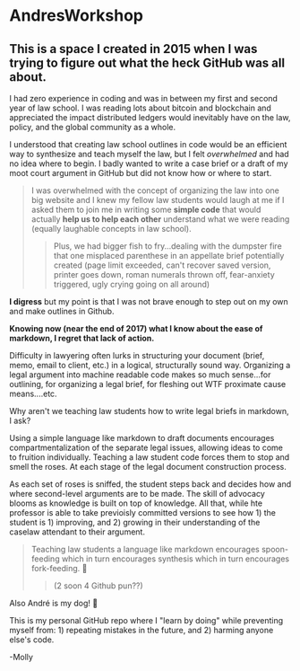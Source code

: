 # AndresWorkshop

## This is a space I created in 2015 when I was trying to figure out what the heck GitHub was all about.  

I had zero experience in coding and was in between my first and second year of law school. I was reading lots about bitcoin and blockchain and appreciated the impact distributed ledgers would inevitably have on the law, policy, and the global community as a whole.   

I understood that creating law school outlines in code would be an efficient way to synthesize and teach myself the law, but I felt *overwhelmed* and had no idea where to begin. I badly wanted to write a case brief or a draft of my moot court argument in GitHub but did not know how or where to start.  

>I was overwhelmed with the concept of organizing the law into one big website and I knew my fellow law students would laugh at me if I asked them to join me in writing some **simple code** that would actually **help us to help each other** understand what we were reading (equally laughable concepts in law school).
>>Plus, we had bigger fish to fry...dealing with the dumpster fire that one misplaced parenthese in an appellate brief potentially created (page limit exceeded, can't recover saved version, printer goes down,  roman numerals thrown off, fear-anxiety triggered, ugly crying going on all around)

**I digress** but my point is that I was not brave enough to step out on my own and make outlines in Github.

**Knowing now (near the end of 2017) what I know about the ease of markdown, I regret that lack of action.**

Difficulty in lawyering often lurks in structuring your document (brief, memo, email to client, etc.) in a logical, structurally sound way.  Organizing a legal argument into machine readable code makes so much sense...for outlining, for organizing a legal brief, for fleshing out WTF proximate cause means....etc. 

Why aren't we teaching law students how to write legal briefs in markdown, I ask?  

Using a simple language like markdown to draft documents encourages compartmentalization of the separate legal issues, allowing ideas to come to fruition individually.  Teaching a law student code forces them to stop and smell the roses.  At each stage of the legal document construction process.  

As each set of roses is sniffed, the student steps back and decides how and where second-level arguments are to be made.  The skill of advocacy blooms as knowledge is built on top of knowledge.  All that, while hte professor is able to take previoisly committed versions to see how 1) the student is 1) improving, and 2) growing in their understanding of the caselaw attendant to their argument.  

>Teaching law students a language like markdown encourages spoon-feeding which in turn encourages synthesis which in turn encourages fork-feeding.  :grimacing:
>>(2 soon 4 Github pun??)

Also André is my dog! :dog:

This is my personal GitHub repo where I "learn by doing" while preventing myself from: 1) repeating mistakes in the future, and 2) harming anyone else's code.

-Molly
